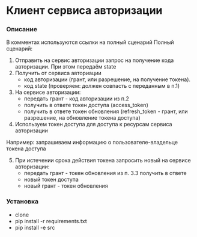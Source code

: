# Клиент сервиса авторизации

### Описание

В комментах используются ссылки на полный сценарий
Полный сценарий:
1. Отправить на сервис авторизации запрос на получение кода авторизации. При этом передаём state
2. Получить от сервиса авториации 
    - код авторизации (грант, или разрешение, на получение токена). 
    - код state (проверяем: должен совпасть с переданным в п.1)
3. На сервисе авторизации:
    - передать грант - код авторизации из п.2
    - получить в ответе токен доступа (access_token)
    - получить в ответе токен обновления (refresh_token - грант, или разрешение, на обновление токена доступа)
4. Используем токен доступа для доступа к ресурсам сервиса авторизации

Например: запрашиваем информацию о пользователе-владельце токена доступа

5. При истечении срока действия токена запросить новый на сервисе авторизации:
    - передать грант - токен обновления из п. 3.3
получить в ответе 
    - новый токен доступа
    - новый грант - токен обновления



### Установка
- clone
- pip install -r requirements.txt
- pip install -e src
